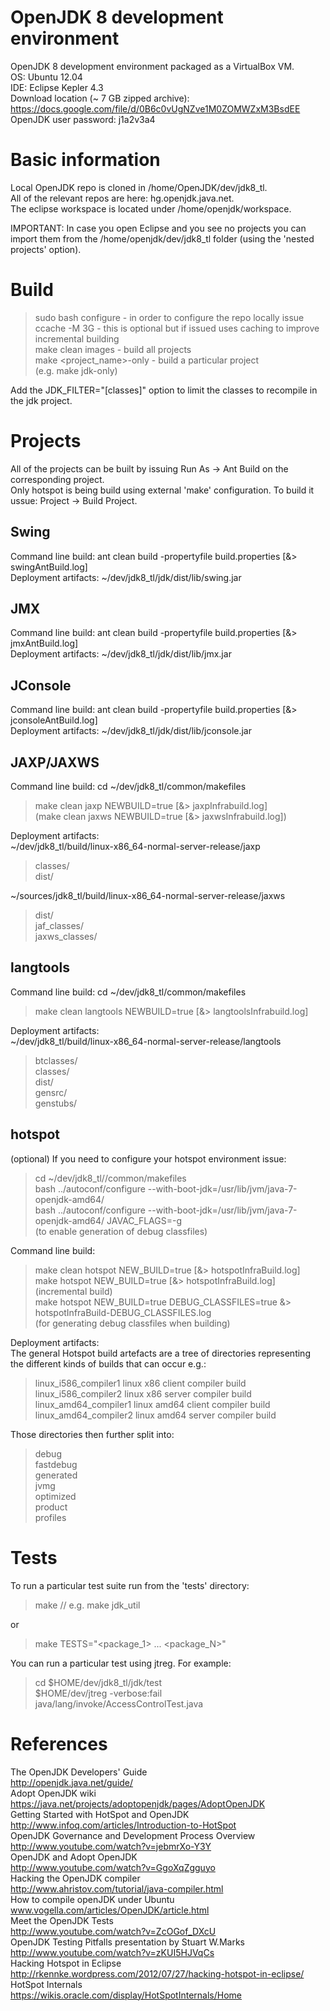 OpenJDK 8 development environment
=================================

OpenJDK 8 development environment packaged as a VirtualBox VM.<br />
OS: Ubuntu 12.04<br />
IDE: Eclipse Kepler 4.3<br />
Download location (~ 7 GB zipped archive): https://docs.google.com/file/d/0B6c0vUgNZve1M0ZOMWZxM3BsdEE<br />
OpenJDK user password: j1a2v3a4

# Basic information

Local OpenJDK repo is cloned in /home/OpenJDK/dev/jdk8_tl.<br />
All of the relevant repos are here: hg.openjdk.java.net.<br />
The eclipse workspace is located under /home/openjdk/workspace.<br />

IMPORTANT: In case you open Eclipse and you see no projects you 
can import them from the /home/openjdk/dev/jdk8_tl folder (using 
the 'nested projects' option).

# Build

>sudo bash configure - in order to configure the repo locally issue<br />
>ccache -M 3G - this is optional but if issued uses caching to improve incremental building<br />
>make clean images - build all projects<br />
>make <project_name>-only - build a particular project<br /> 
>			(e.g. make jdk-only)<br />
			
Add the JDK_FILTER="[classes]" option to limit the classes to recompile in the jdk project.<br />

# Projects

All of the projects can be built by issuing Run As -> Ant Build on the corresponding project.<br />
Only hotspot is being build using external 'make' configuration. To build it ussue: Project -> Build Project.<br />

## Swing

Command line build: ant clean build -propertyfile build.properties [&> swingAntBuild.log]<br />
Deployment artifacts: ~/dev/jdk8_tl/jdk/dist/lib/swing.jar<br />

## JMX

Command line build: ant clean build -propertyfile build.properties [&> jmxAntBuild.log]<br />
Deployment artifacts: ~/dev/jdk8_tl/jdk/dist/lib/jmx.jar<br />

## JConsole

Command line build: ant clean build -propertyfile build.properties [&> jconsoleAntBuild.log]<br />
Deployment artifacts: ~/dev/jdk8_tl/jdk/dist/lib/jconsole.jar<br />

## JAXP/JAXWS

Command line build: cd ~/dev/jdk8_tl/common/makefiles <br />

>make clean jaxp NEWBUILD=true [&> jaxpInfrabuild.log]<br />
>(make clean jaxws NEWBUILD=true [&> jaxwsInfrabuild.log])<br />

Deployment artifacts: <br />
~/dev/jdk8_tl/build/linux-x86_64-normal-server-release/jaxp<br />

>classes/<br />
>dist/<br />

~/sources/jdk8_tl/build/linux-x86_64-normal-server-release/jaxws<br />

>dist/<br />
>jaf_classes/<br />
>jaxws_classes/<br />

## langtools

Command line build: cd ~/dev/jdk8_tl/common/makefiles<br />

>make clean langtools NEWBUILD=true [&> langtoolsInfrabuild.log]<br />

Deployment artifacts:<br />
~/dev/jdk8_tl/build/linux-x86_64-normal-server-release/langtools<br />

>btclasses/<br />
>classes/<br />
>dist/<br />
>gensrc/<br />
>genstubs/<br />

## hotspot

(optional) If you need to configure your hotspot environment issue:<br />

>	cd ~/dev/jdk8_tl//common/makefiles<br />
>	bash ../autoconf/configure --with-boot-jdk=/usr/lib/jvm/java-7-openjdk-amd64/<br />
>	bash ../autoconf/configure --with-boot-jdk=/usr/lib/jvm/java-7-openjdk-amd64/ JAVAC_FLAGS=-g<br />
>			(to enable generation of debug classfiles)<br />

Command line build:<br />

>	make clean hotspot NEW_BUILD=true [&> hotspotInfraBuild.log]<br />
>	make hotspot NEW_BUILD=true [&> hotspotInfraBuild.log]<br />
>				(incremental build)<br />
>	make hotspot NEW_BUILD=true DEBUG_CLASSFILES=true &> hotspotInfraBuild-DEBUG_CLASSFILES.log<br />
>				(for generating debug classfiles when building)<br />

Deployment artifacts:<br />
The general Hotspot build artefacts are a tree of directories representing the different kinds of builds that can occur e.g.:<br />

>	linux_i586_compiler1 linux x86 client compiler build<br />
>	linux_i586_compiler2 linux x86 server compiler build<br />
>	linux_amd64_compiler1 linux amd64 client compiler build<br />
>	linux_amd64_compiler2 linux amd64 server compiler build<br />

Those directories then further split into:<br />

>	debug<br />
>	fastdebug<br />
>	generated<br />
>	jvmg<br />
>	optimized<br />
>	product<br />
>	profiles<br />

Tests
=====

To run a particular test suite run from the 'tests' directory:<br />
>make <package> // e.g. make jdk_util<br />

or<br />

>make TESTS="<package_1> ... <package_N>"<br />

You can run a particular test using jtreg. For example:<br />

>cd $HOME/dev/jdk8_tl/jdk/test<br />
>$HOME/dev/jtreg -verbose:fail java/lang/invoke/AccessControlTest.java<br />

References
==========

The OpenJDK Developers' Guide<br />
	http://openjdk.java.net/guide/<br />
Adopt OpenJDK wiki<br />
	https://java.net/projects/adoptopenjdk/pages/AdoptOpenJDK<br />
Getting Started with HotSpot and OpenJDK<br />
	http://www.infoq.com/articles/Introduction-to-HotSpot<br />
OpenJDK Governance and Development Process Overview<br />
	http://www.youtube.com/watch?v=jebmrXo-Y3Y<br />
OpenJDK and Adopt OpenJDK<br />
	http://www.youtube.com/watch?v=GgoXqZgguyo<br />
Hacking the OpenJDK compiler<br />
	http://www.ahristov.com/tutorial/java-compiler.html<br />
How to compile openJDK under Ubuntu<br />
	www.vogella.com/articles/OpenJDK/article.html<br />
Meet the OpenJDK Tests<br />
	http://www.youtube.com/watch?v=ZcOGof_DXcU<br />
OpenJDK Testing Pitfalls presentation by Stuart W.Marks<br />
	http://www.youtube.com/watch?v=zKUI5HJVqCs<br />
Hacking Hotspot in Eclipse<br />
	http://rkennke.wordpress.com/2012/07/27/hacking-hotspot-in-eclipse/<br />
HotSpot Internals<br />	
	https://wikis.oracle.com/display/HotSpotInternals/Home<br />


